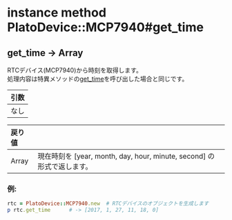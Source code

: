 # instance method PlatoDevice::MCP7940#get_time

## get_time -> Array

RTCデバイス(MCP7940)から時刻を取得します。  
処理内容は特異メソッドの[get_time](get_time_s.md)を呼び出した場合と同じです。

|引数|
|:--|
|なし|

|戻り値||
|:--|:--|
|Array|現在時刻を [year, month, day, hour, minute, second] の形式で返します。|

### 例:
```Ruby
rtc = PlatoDevice::MCP7940.new  # RTCデバイスのオブジェクトを生成します
p rtc.get_time      # -> [2017, 1, 27, 11, 18, 0]
```
